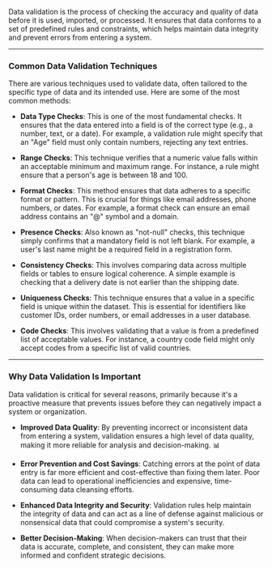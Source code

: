Data validation is the process of checking the accuracy and quality of data before it is used, imported, or processed. It ensures that data conforms to a set of predefined rules and constraints, which helps maintain data integrity and prevent errors from entering a system.

***

### Common Data Validation Techniques

There are various techniques used to validate data, often tailored to the specific type of data and its intended use. Here are some of the most common methods:

* **Data Type Checks**: This is one of the most fundamental checks. It ensures that the data entered into a field is of the correct type (e.g., a number, text, or a date). For example, a validation rule might specify that an "Age" field must only contain numbers, rejecting any text entries.

* **Range Checks**: This technique verifies that a numeric value falls within an acceptable minimum and maximum range. For instance, a rule might ensure that a person's age is between 18 and 100.

* **Format Checks**: This method ensures that data adheres to a specific format or pattern. This is crucial for things like email addresses, phone numbers, or dates. For example, a format check can ensure an email address contains an "@" symbol and a domain.

* **Presence Checks**: Also known as "not-null" checks, this technique simply confirms that a mandatory field is not left blank. For example, a user's last name might be a required field in a registration form.

* **Consistency Checks**: This involves comparing data across multiple fields or tables to ensure logical coherence. A simple example is checking that a delivery date is not earlier than the shipping date.

* **Uniqueness Checks**: This technique ensures that a value in a specific field is unique within the dataset. This is essential for identifiers like customer IDs, order numbers, or email addresses in a user database.

* **Code Checks**: This involves validating that a value is from a predefined list of acceptable values. For instance, a country code field might only accept codes from a specific list of valid countries.

***

### Why Data Validation Is Important 

Data validation is critical for several reasons, primarily because it's a proactive measure that prevents issues before they can negatively impact a system or organization.

* **Improved Data Quality**: By preventing incorrect or inconsistent data from entering a system, validation ensures a high level of data quality, making it more reliable for analysis and decision-making. 📊

* **Error Prevention and Cost Savings**: Catching errors at the point of data entry is far more efficient and cost-effective than fixing them later. Poor data can lead to operational inefficiencies and expensive, time-consuming data cleansing efforts.

* **Enhanced Data Integrity and Security**: Validation rules help maintain the integrity of data and can act as a line of defense against malicious or nonsensical data that could compromise a system's security.

* **Better Decision-Making**: When decision-makers can trust that their data is accurate, complete, and consistent, they can make more informed and confident strategic decisions. 